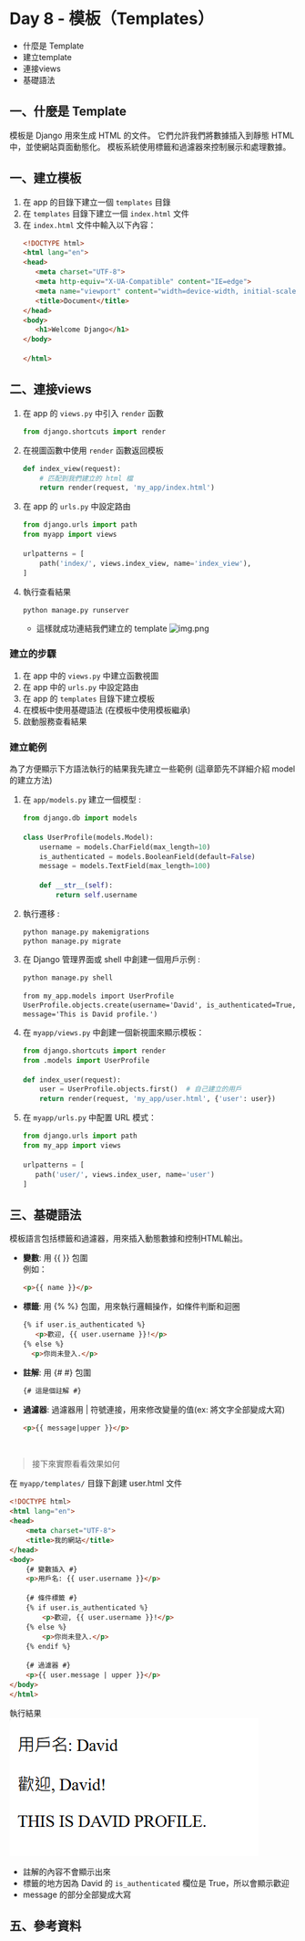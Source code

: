 # Day 8 - 模板（Templates）
- 什麼是 Template
- 建立template
- 連接views
- 基礎語法


## 一、什麼是 Template

模板是 Django 用來生成 HTML 的文件。
它們允許我們將數據插入到靜態 HTML 中，並使網站頁面動態化。
模板系統使用標籤和過濾器來控制展示和處理數據。

## 一、建立模板
1. 在 app 的目錄下建立一個 `templates` 目錄
2. 在 `templates` 目錄下建立一個 `index.html` 文件
3. 在 `index.html` 文件中輸入以下內容：
    ```html
   <!DOCTYPE html>
   <html lang="en">
   <head>
       <meta charset="UTF-8">
       <meta http-equiv="X-UA-Compatible" content="IE=edge">
       <meta name="viewport" content="width=device-width, initial-scale=1.0">
       <title>Document</title>
   </head>
   <body>
       <h1>Welcome Django</h1>
   </body>
   
   </html>
   ```

## 二、連接views
1. 在 app 的 `views.py` 中引入 `render` 函數
    ```python
    from django.shortcuts import render
    ```
2. 在視圖函數中使用 `render` 函數返回模板
    ```python
    def index_view(request):
        # 匹配到我們建立的 html 檔
        return render(request, 'my_app/index.html')
    ```
3. 在 app 的 `urls.py` 中設定路由
    ```python
    from django.urls import path
    from myapp import views

    urlpatterns = [
        path('index/', views.index_view, name='index_view'),
    ]
    ```
4. 執行查看結果
    ```commandline
    python manage.py runserver
    ```
    - 這樣就成功連結我們建立的 template
    ![img.png](img.png)

### 建立的步驟
1. 在 app 中的 `views.py` 中建立函數視圖
2. 在 app 中的 `urls.py` 中設定路由
3. 在 app 的 `templates` 目錄下建立模板
4. 在模板中使用基礎語法 (在模板中使用模板繼承)
6. 啟動服務查看結果

 

### 建立範例
為了方便顯示下方語法執行的結果我先建立一些範例 (這章節先不詳細介紹 model 的建立方法)

1. 在 `app/models.py` 建立一個模型 :
    ```python
    from django.db import models
    
    class UserProfile(models.Model):
        username = models.CharField(max_length=10)
        is_authenticated = models.BooleanField(default=False)
        message = models.TextField(max_length=100)
    
        def __str__(self):
            return self.username
    ```

2. 執行遷移 :
    ```commandline
    python manage.py makemigrations
    python manage.py migrate
    ```
    
3. 在 Django 管理界面或 shell 中創建一個用戶示例 :
    ```shell
    python manage.py shell
    
    from my_app.models import UserProfile
    UserProfile.objects.create(username='David', is_authenticated=True, message='This is David profile.')
    ```
4. 在 `myapp/views.py` 中創建一個新視圖來顯示模板：
    ```python
    from django.shortcuts import render
    from .models import UserProfile
    
    def index_user(request):
        user = UserProfile.objects.first()  # 自己建立的用戶
        return render(request, 'my_app/user.html', {'user': user})
    ```

5. 在 `myapp/urls.py` 中配置 URL 模式：
    ```python
   from django.urls import path
   from my_app import views
   
   urlpatterns = [
       path('user/', views.index_user, name='user')
   ]
    ```

## 三、基礎語法
模板語言包括標籤和過濾器，用來插入動態數據和控制HTML輸出。 

- **變數**: 用 {{ }} 包圍  
    例如：
    ```html
    <p>{{ name }}</p>
    ```
- **標籤**: 用 {% %} 包圍，用來執行邏輯操作，如條件判斷和迴圈
  ```html
  {% if user.is_authenticated %}
     <p>歡迎, {{ user.username }}!</p>
  {% else %}
    <p>你尚未登入.</p>
  ```
- **註解**: 用 {# #} 包圍
  ```html
  {# 這是個註解 #}
  ```
- **過濾器**: 過濾器用 | 符號連接，用來修改變量的值(ex: 將文字全部變成大寫)
  ```html
  <p>{{ message|upper }}</p>
  ```     

<br>

> 接下來實際看看效果如何  

在 `myapp/templates/` 目錄下創建 user.html 文件
```html
<!DOCTYPE html>
<html lang="en">
<head>
    <meta charset="UTF-8">
    <title>我的網站</title>
</head>
<body>
    {# 變數插入 #}
    <p>用戶名: {{ user.username }}</p>
    
    {# 條件標籤 #}
    {% if user.is_authenticated %}
        <p>歡迎, {{ user.username }}!</p>
    {% else %}
        <p>你尚未登入.</p>
    {% endif %}

    {# 過濾器 #}
    <p>{{ user.message | upper }}</p>
</body>
</html>

```

執行結果  
![img_1.png](img_1.png)
- 註解的內容不會顯示出來
- 標籤的地方因為 David 的 `is_authenticated` 欄位是 True，所以會顯示歡迎
- message 的部分全部變成大寫

## 五、參考資料

